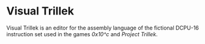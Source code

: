 Visual Trillek
=============

Visual Trillek is an editor for the assembly language of the fictional DCPU-16 instruction set used in the games *0x10^c* and *Project Trillek*.
